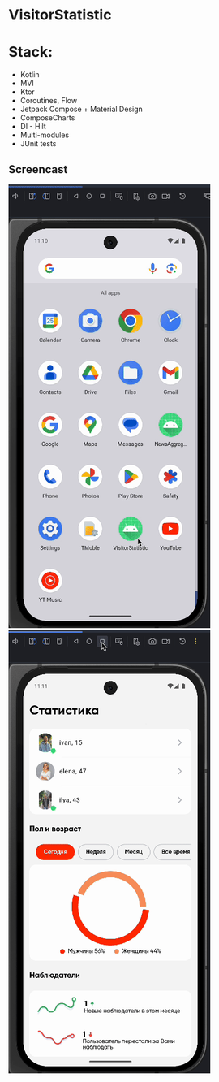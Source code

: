# VisitorStatistic

# Stack:
-	Kotlin
-	MVI
-	Ktor
-	Coroutines, Flow
-	Jetpack Compose + Material Design
-   ComposeCharts
-   DI - Hilt
-   Multi-modules
-   JUnit tests


## Screencast

<img src="./demo/screencast_0.gif" width="398" height="874"> 
<img src="./demo/screencast_1.gif" width="398" height="874"> 